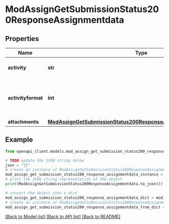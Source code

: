 # ModAssignGetSubmissionStatus200ResponseAssignmentdata


## Properties

Name | Type | Description | Notes
------------ | ------------- | ------------- | -------------
**activity** | **str** | Text of activity | [optional] [default to 'null']
**activityformat** | **int** | activity format (1 &#x3D; HTML, 0 &#x3D; MOODLE, 2 &#x3D; PLAIN, or 4 &#x3D; MARKDOWN) | [optional] 
**attachments** | [**ModAssignGetSubmissionStatus200ResponseAssignmentdataAttachments**](ModAssignGetSubmissionStatus200ResponseAssignmentdataAttachments.md) |  | [optional] 

## Example

```python
from openapi_client.models.mod_assign_get_submission_status200_response_assignmentdata import ModAssignGetSubmissionStatus200ResponseAssignmentdata

# TODO update the JSON string below
json = "{}"
# create an instance of ModAssignGetSubmissionStatus200ResponseAssignmentdata from a JSON string
mod_assign_get_submission_status200_response_assignmentdata_instance = ModAssignGetSubmissionStatus200ResponseAssignmentdata.from_json(json)
# print the JSON string representation of the object
print(ModAssignGetSubmissionStatus200ResponseAssignmentdata.to_json())

# convert the object into a dict
mod_assign_get_submission_status200_response_assignmentdata_dict = mod_assign_get_submission_status200_response_assignmentdata_instance.to_dict()
# create an instance of ModAssignGetSubmissionStatus200ResponseAssignmentdata from a dict
mod_assign_get_submission_status200_response_assignmentdata_from_dict = ModAssignGetSubmissionStatus200ResponseAssignmentdata.from_dict(mod_assign_get_submission_status200_response_assignmentdata_dict)
```
[[Back to Model list]](../README.md#documentation-for-models) [[Back to API list]](../README.md#documentation-for-api-endpoints) [[Back to README]](../README.md)



